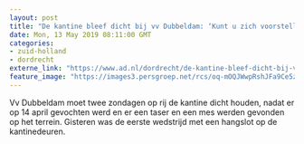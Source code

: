 ```yaml
---
layout: post
title: "De kantine bleef dicht bij vv Dubbeldam: ‘Kunt u zich voorstellen hoe frustrerend dit is?’"
date: Mon, 13 May 2019 08:11:00 GMT
categories: 
- zuid-holland 
- dordrecht 
externe_link: "https://www.ad.nl/dordrecht/de-kantine-bleef-dicht-bij-vv-dubbeldam-kunt-u-zich-voorstellen-hoe-frustrerend-dit-is~aaa18739/"
feature_image: "https://images3.persgroep.net/rcs/oq-mOQJWwpRshJFa9Ce5zHNAu0Y/diocontent/148099421/_fitwidth/400/?appId=21791a8992982cd8da851550a453bd7f&quality=0.7"
---
```


Vv Dubbeldam moet twee zondagen op rij de kantine dicht houden, nadat er op 14 april gevochten werd en er een taser en een mes werden gevonden op het terrein. Gisteren was de eerste wedstrijd met een hangslot op de kantinedeuren.

